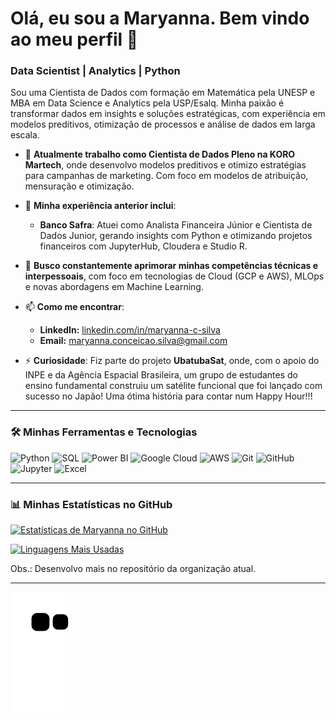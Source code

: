 # Olá, eu sou a Maryanna. Bem vindo ao meu perfil 👋

### Data Scientist | Analytics | Python

Sou uma Cientista de Dados com formação em Matemática pela UNESP e MBA em Data Science e Analytics pela USP/Esalq. Minha paixão é transformar dados em insights e soluções estratégicas, com experiência em modelos preditivos, otimização de processos e análise de dados em larga escala.

- 🔭 **Atualmente trabalho como Cientista de Dados Pleno na KORO Martech**, onde desenvolvo modelos preditivos e otimizo estratégias para campanhas de marketing. Com foco em modelos de atribuição, mensuração e otimização.

- 🏢 **Minha experiência anterior inclui**:
    - **Banco Safra**: Atuei como Analista Financeira Júnior e Cientista de Dados Junior, gerando insights com Python e otimizando projetos financeiros com JupyterHub, Cloudera e Studio R.
    
- 🌱 **Busco constantemente aprimorar minhas competências técnicas e interpessoais**, com foco em tecnologias de Cloud (GCP e AWS), MLOps e novas abordagens em Machine Learning.

- 📫 **Como me encontrar**:
    - **LinkedIn:** [linkedin.com/in/maryanna-c-silva](https://www.linkedin.com/in/maryanna-c-silva)
    - **Email:** [maryanna.conceicao.silva@gmail.com](mailto:maryanna.conceicao.silva@gmail.com)

- ⚡ **Curiosidade**: Fiz parte do projeto **UbatubaSat**, onde, com o apoio do INPE e da Agência Espacial Brasileira, um grupo de estudantes do ensino fundamental construiu um satélite funcional que foi lançado com sucesso no Japão! Uma ótima história para contar num Happy Hour!!! 

---

### 🛠️ Minhas Ferramentas e Tecnologias

![Python](https://img.shields.io/badge/Python-3776AB?style=for-the-badge&logo=python&logoColor=white)
![SQL](https://img.shields.io/badge/SQL-4479A1?style=for-the-badge&logo=postgresql&logoColor=white)
![Power BI](https://img.shields.io/badge/Power%20BI-F2C811?style=for-the-badge&logo=powerbi&logoColor=black)
![Google Cloud](https://img.shields.io/badge/Google_Cloud-4285F4?style=for-the-badge&logo=google-cloud&logoColor=white)
![AWS](https://img.shields.io/badge/AWS-232F3E?style=for-the-badge&logo=amazon-aws&logoColor=white)
![Git](https://img.shields.io/badge/GIT-E44C30?style=for-the-badge&logo=git&logoColor=white)
![GitHub](https://img.shields.io/badge/GitHub-100000?style=for-the-badge&logo=github&logoColor=white)
![Jupyter](https://img.shields.io/badge/Jupyter-F37626.svg?&style=for-the-badge&logo=Jupyter&logoColor=white)
![Excel](https://img.shields.io/badge/Excel-217346?style=for-the-badge&logo=microsoft-excel&logoColor=white)

---

### 📊 Minhas Estatísticas no GitHub

[![Estatísticas de Maryanna no GitHub](https://github-readme-stats.vercel.app/api?username=MaryannaSilva&show_icons=true&theme=dracula&include_all_commits=true&count_private=true)](https://github.com/MaryannaSilva)

[![Linguagens Mais Usadas](https://github-readme-stats.vercel.app/api/top-langs/?username=MaryannaSilva&layout=compact&langs_count=7&theme=dracula)](https://github.com/MaryannaSilva)

Obs.: Desenvolvo mais no repositório da organização atual.

---

![Snake animation](https://github.com/MaryannaSilva/MaryannaSilva/blob/output/github-contribution-grid-snake.svg)

